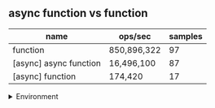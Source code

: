 ## async function vs function

|name|ops/sec|samples|
|-|-|-|
|function|850,896,322|97|
|[async] async function|16,496,100|87|
|[async] function|174,420|17|


<details>
<summary>Environment</summary>

* __Machine:__ linux x64 | 4 vCPUs | 7.6GB Mem
* __Run:__ Mon Nov 06 2023 15:16:42 GMT+0000 (Coordinated Universal Time)
</details>

<!--
{"environment":{"platform":"linux","arch":"x64","cpus":4,"totalMemory":7.6085662841796875},"benchmarks":[{"name":"function","opsSec":850896321.6271836,"samples":6},{"name":"[async] async function","opsSec":16496100.290324237,"samples":8},{"name":"[async] function","opsSec":174420.32095823926,"samples":3}]}-->
